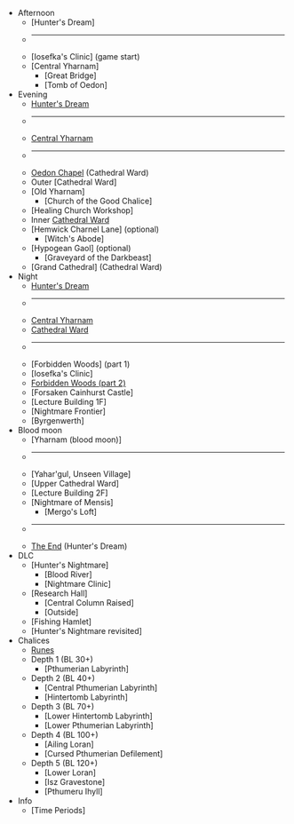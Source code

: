 * Afternoon
  * [Hunter's Dream]
  * ---
  * [Iosefka's Clinic] (game start)
  * [Central Yharnam]
    * [Great Bridge]
    * [Tomb of Oedon]
* Evening
  * [Hunter's Dream](dream_evening)
  * ---
  * [Central Yharnam](yharnam_evening)
  * ---
  * [Oedon Chapel](Cathedral_Ward) (Cathedral Ward)
  * Outer [Cathedral Ward]
  * [Old Yharnam]
    * [Church of the Good Chalice]
  * [Healing Church Workshop]
  * Inner [Cathedral Ward](inner_cathedral_ward)
  * [Hemwick Charnel Lane] (optional)
    * [Witch's Abode]
  * [Hypogean Gaol] (optional)
    * [Graveyard of the Darkbeast]
  * [Grand Cathedral] (Cathedral Ward)
* Night
  * [Hunter's Dream](dream_night)
  * ---
  * [Central Yharnam](yharnam_night)
  * [Cathedral Ward](cathedral_night)
  * ---
  * [Forbidden Woods] (part 1)
  * [Iosefka's Clinic]
  * [Forbidden Woods (part 2)](fb_2)
  * [Forsaken Cainhurst Castle]
  * [Lecture Building 1F]
  * [Nightmare Frontier]
  * [Byrgenwerth]
* Blood moon
  * [Yharnam (blood moon)]
  * ---
  * [Yahar'gul, Unseen Village]
  * [Upper Cathedral Ward]
  * [Lecture Building 2F]
  * [Nightmare of Mensis]
    * [Mergo's Loft]
  * ---
  * [The End](dream_end) (Hunter's Dream)
* DLC
  * [Hunter's Nightmare]
    * [Blood River]
    * [Nightmare Clinic]
  * [Research Hall]
    * [Central Column Raised]
    * [Outside]
  * [Fishing Hamlet]
  * [Hunter's Nightmare revisited]
* Chalices
  * [Runes](chalice_runes)
  * Depth 1 (BL 30+)
    * [Pthumerian Labyrinth]
  * Depth 2 (BL 40+)
    * [Central Pthumerian Labyrinth]
    * [Hintertomb Labyrinth]
  * Depth 3 (BL 70+)
    * [Lower Hintertomb Labyrinth]
    * [Lower Pthumerian Labyrinth]
  * Depth 4 (BL 100+)
    * [Ailing Loran]
    * [Cursed Pthumerian Defilement]
  * Depth 5 (BL 120+)
    * [Lower Loran]
    * [Isz Gravestone]
    * [Pthumeru Ihyll]
* Info
  * [Time Periods]